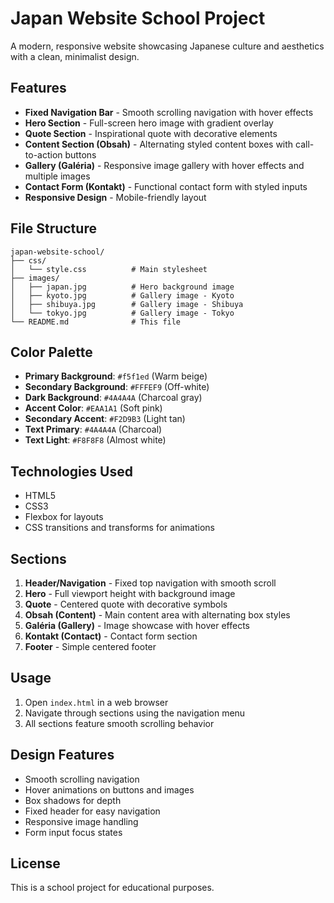 # Japan Website School Project

A modern, responsive website showcasing Japanese culture and aesthetics with a clean, minimalist design.

## Features

- **Fixed Navigation Bar** - Smooth scrolling navigation with hover effects
- **Hero Section** - Full-screen hero image with gradient overlay
- **Quote Section** - Inspirational quote with decorative elements
- **Content Section (Obsah)** - Alternating styled content boxes with call-to-action buttons
- **Gallery (Galéria)** - Responsive image gallery with hover effects and multiple images
- **Contact Form (Kontakt)** - Functional contact form with styled inputs
- **Responsive Design** - Mobile-friendly layout

## File Structure

```
japan-website-school/
├── css/
│   └── style.css          # Main stylesheet
├── images/
│   ├── japan.jpg          # Hero background image
│   ├── kyoto.jpg          # Gallery image - Kyoto
│   ├── shibuya.jpg        # Gallery image - Shibuya
│   └── tokyo.jpg          # Gallery image - Tokyo
└── README.md              # This file
```

## Color Palette

- **Primary Background**: `#f5f1ed` (Warm beige)
- **Secondary Background**: `#FFFEF9` (Off-white)
- **Dark Background**: `#4A4A4A` (Charcoal gray)
- **Accent Color**: `#EAA1A1` (Soft pink)
- **Secondary Accent**: `#F2D9B3` (Light tan)
- **Text Primary**: `#4A4A4A` (Charcoal)
- **Text Light**: `#F8F8F8` (Almost white)

## Technologies Used

- HTML5
- CSS3
- Flexbox for layouts
- CSS transitions and transforms for animations

## Sections

1. **Header/Navigation** - Fixed top navigation with smooth scroll
2. **Hero** - Full viewport height with background image
3. **Quote** - Centered quote with decorative symbols
4. **Obsah (Content)** - Main content area with alternating box styles
5. **Galéria (Gallery)** - Image showcase with hover effects
6. **Kontakt (Contact)** - Contact form section
7. **Footer** - Simple centered footer

## Usage

1. Open `index.html` in a web browser
2. Navigate through sections using the navigation menu
3. All sections feature smooth scrolling behavior

## Design Features

- Smooth scrolling navigation
- Hover animations on buttons and images
- Box shadows for depth
- Fixed header for easy navigation
- Responsive image handling
- Form input focus states

## License

This is a school project for educational purposes.
